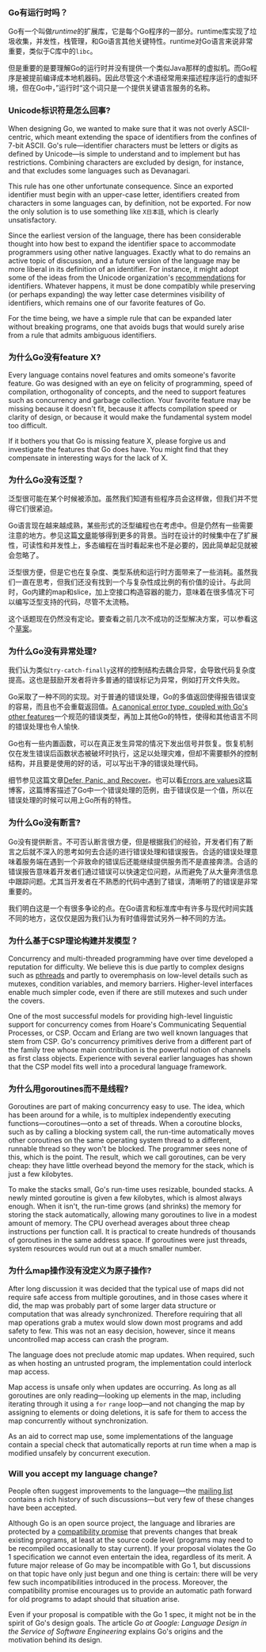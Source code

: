 ### Go有运行时吗？

Go有一个叫做*runtime*的扩展库，它是每个Go程序的一部分。runtime库实现了垃圾收集，并发性，栈管理，和Go语言其他关键特性。runtime对Go语言来说非常重要，类似于C库中的`libc`。

但是重要的是要理解Go的运行时并没有提供一个类似Java那样的虚拟机。而Go程序是被提前编译成本地机器码。因此尽管这个术语经常用来描述程序运行的虚拟环境，但在Go中，”运行时“这个词只是一个提供关键语言服务的名称。

### Unicode标识符是怎么回事?

When designing Go, we wanted to make sure that it was not overly ASCII-centric, which meant extending the space of identifiers from the confines of 7-bit ASCII. Go's rule—identifier characters must be letters or digits as defined by Unicode—is simple to understand and to implement but has restrictions. Combining characters are excluded by design, for instance, and that excludes some languages such as Devanagari.

This rule has one other unfortunate consequence. Since an exported identifier must begin with an upper-case letter, identifiers created from characters in some languages can, by definition, not be exported. For now the only solution is to use something like `X日本語`, which is clearly unsatisfactory.

Since the earliest version of the language, there has been considerable thought into how best to expand the identifier space to accommodate programmers using other native languages. Exactly what to do remains an active topic of discussion, and a future version of the language may be more liberal in its definition of an identifier. For instance, it might adopt some of the ideas from the Unicode organization's [recommendations](http://unicode.org/reports/tr31/) for identifiers. Whatever happens, it must be done compatibly while preserving (or perhaps expanding) the way letter case determines visibility of identifiers, which remains one of our favorite features of Go.

For the time being, we have a simple rule that can be expanded later without breaking programs, one that avoids bugs that would surely arise from a rule that admits ambiguous identifiers.

### 为什么Go没有feature X?

Every language contains novel features and omits someone's favorite feature. Go was designed with an eye on felicity of programming, speed of compilation, orthogonality of concepts, and the need to support features such as concurrency and garbage collection. Your favorite feature may be missing because it doesn't fit, because it affects compilation speed or clarity of design, or because it would make the fundamental system model too difficult.

If it bothers you that Go is missing feature X, please forgive us and investigate the features that Go does have. You might find that they compensate in interesting ways for the lack of X.

### 为什么Go没有泛型？

泛型很可能在某个时候被添加。虽然我们知道有些程序员会这样做，但我们并不觉得它们很紧迫。

Go语言现在越来越成熟，某些形式的泛型编程也在考虑中。但是仍然有一些需要注意的地方。参见这篇[文章](https://talks.golang.org/2012/splash.article)能够得到更多的背景。当时在设计的时候集中在了扩展性，可读性和并发性上，多态编程在当时看起来也不是必要的，因此简单起见就被会忽略了。

泛型很方便，但是它也在复杂度、类型系统和运行时方面带来了一些消耗。虽然我们一直在思考，但我们还没有找到一个与复杂性成比例的有价值的设计。与此同时，Go内建的map和slice，加上空接口构造容器的能力，意味着在很多情况下可以编写泛型支持的代码，尽管不太流畅。

这个话题现在仍然没有定论。要查看之前几次不成功的泛型解决方案，可以参看这个[草案](https://golang.org/issue/15292)。

### 为什么Go没有异常处理?

我们认为类似`try-catch-finally`这样的控制结构去耦合异常，会导致代码复杂度提高。这也是鼓励开发者将许多普通的错误标记为异常，例如打开文件失败。

Go采取了一种不同的实现。对于普通的错误处理，Go的多值返回使得报告错误变的容易，而且也不会重载返回值。[A canonical error type, coupled with Go's other features](https://golang.org/doc/articles/error_handling.html)一个规范的错误类型，再加上其他Go的特性，使得和其他语言不同的错误处理也令人愉快.

Go也有一些内置函数，可以在真正发生异常的情况下发出信号并恢复。恢复机制仅在发生错误后函数状态被破坏时执行，这足以处理灾难，但却不需要额外的控制结构，并且要是使用的好的话，可以写出干净的错误处理代码。

细节参见这篇文章[Defer, Panic, and Recover](https://golang.org/doc/articles/defer_panic_recover.html)。也可以看[Errors are values](https://blog.golang.org/errors-are-values)这篇博客，这篇博客描述了Go中一个错误处理的范例，由于错误仅是一个值，所以在错误处理的时候可以用上Go所有的特性。

### 为什么Go没有断言?

Go没有提供断言。不可否认断言很方便，但是根据我们的经验，开发者们有了断言之后就不深入的思考如何去合适的进行错误处理和错误报告。合适的错误处理意味着服务端在遇到一个非致命的错误后还能继续提供服务而不是直接奔溃。合适的错误报告意味着开发者们通过错误可以快速定位问题，从而避免了从大量奔溃信息中跟踪问题。尤其当开发者在不熟悉的代码中遇到了错误，清晰明了的错误是非常重要的。

我们明白这是一个有很多争论的点。在Go语言和标准库中有许多与现代时间实践不同的地方，这仅仅是因为我们认为有时值得尝试另外一种不同的方法。

### 为什么基于CSP理论构建并发模型？

Concurrency and multi-threaded programming have over time developed a reputation for difficulty. We believe this is due partly to complex designs such as [pthreads](https://en.wikipedia.org/wiki/POSIX_Threads) and partly to overemphasis on low-level details such as mutexes, condition variables, and memory barriers. Higher-level interfaces enable much simpler code, even if there are still mutexes and such under the covers.

One of the most successful models for providing high-level linguistic support for concurrency comes from Hoare's Communicating Sequential Processes, or CSP. Occam and Erlang are two well known languages that stem from CSP. Go's concurrency primitives derive from a different part of the family tree whose main contribution is the powerful notion of channels as first class objects. Experience with several earlier languages has shown that the CSP model fits well into a procedural language framework.

### 为什么用goroutines而不是线程?

Goroutines are part of making concurrency easy to use. The idea, which has been around for a while, is to multiplex independently executing functions—coroutines—onto a set of threads. When a coroutine blocks, such as by calling a blocking system call, the run-time automatically moves other coroutines on the same operating system thread to a different, runnable thread so they won't be blocked. The programmer sees none of this, which is the point. The result, which we call goroutines, can be very cheap: they have little overhead beyond the memory for the stack, which is just a few kilobytes.

To make the stacks small, Go's run-time uses resizable, bounded stacks. A newly minted goroutine is given a few kilobytes, which is almost always enough. When it isn't, the run-time grows (and shrinks) the memory for storing the stack automatically, allowing many goroutines to live in a modest amount of memory. The CPU overhead averages about three cheap instructions per function call. It is practical to create hundreds of thousands of goroutines in the same address space. If goroutines were just threads, system resources would run out at a much smaller number.

### 为什么map操作没有没定义为原子操作?

After long discussion it was decided that the typical use of maps did not require safe access from multiple goroutines, and in those cases where it did, the map was probably part of some larger data structure or computation that was already synchronized. Therefore requiring that all map operations grab a mutex would slow down most programs and add safety to few. This was not an easy decision, however, since it means uncontrolled map access can crash the program.

The language does not preclude atomic map updates. When required, such as when hosting an untrusted program, the implementation could interlock map access.

Map access is unsafe only when updates are occurring. As long as all goroutines are only reading—looking up elements in the map, including iterating through it using a `for` `range` loop—and not changing the map by assigning to elements or doing deletions, it is safe for them to access the map concurrently without synchronization.

As an aid to correct map use, some implementations of the language contain a special check that automatically reports at run time when a map is modified unsafely by concurrent execution.

### Will you accept my language change?

People often suggest improvements to the language—the [mailing list](https://groups.google.com/group/golang-nuts) contains a rich history of such discussions—but very few of these changes have been accepted.

Although Go is an open source project, the language and libraries are protected by a [compatibility promise](https://golang.org/doc/go1compat.html) that prevents changes that break existing programs, at least at the source code level (programs may need to be recompiled occasionally to stay current). If your proposal violates the Go 1 specification we cannot even entertain the idea, regardless of its merit. A future major release of Go may be incompatible with Go 1, but discussions on that topic have only just begun and one thing is certain: there will be very few such incompatibilities introduced in the process. Moreover, the compatibility promise encourages us to provide an automatic path forward for old programs to adapt should that situation arise.

Even if your proposal is compatible with the Go 1 spec, it might not be in the spirit of Go's design goals. The article *Go at Google: Language Design in the Service of Software Engineering* explains Go's origins and the motivation behind its design.
